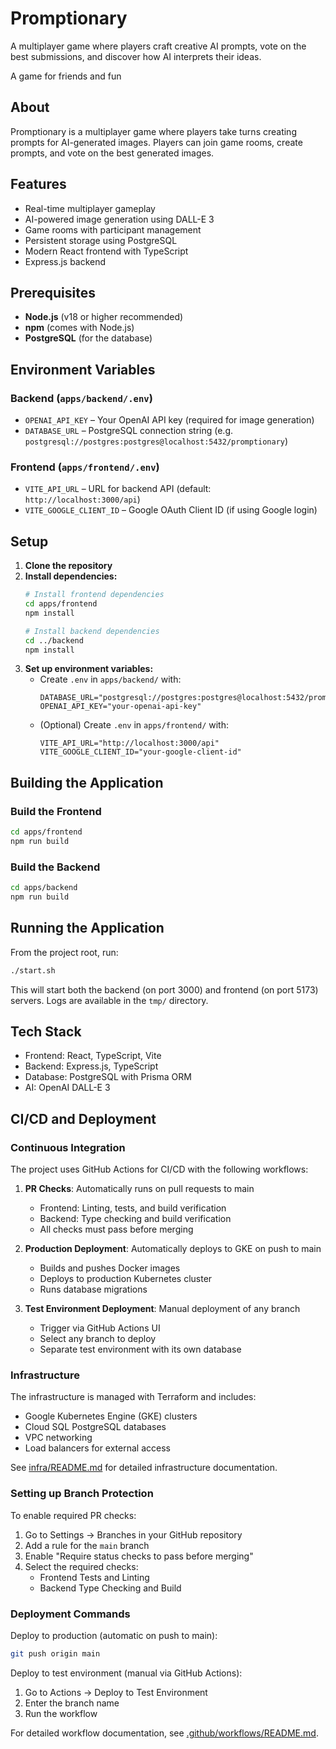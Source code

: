 # Promptionary

A multiplayer game where players craft creative AI prompts, vote on the best submissions, and discover how AI interprets their ideas.

A game for friends and fun

## About

Promptionary is a multiplayer game where players take turns creating prompts for AI-generated images. Players can join game rooms, create prompts, and vote on the best generated images.

## Features

- Real-time multiplayer gameplay
- AI-powered image generation using DALL-E 3
- Game rooms with participant management
- Persistent storage using PostgreSQL
- Modern React frontend with TypeScript
- Express.js backend

## Prerequisites

- **Node.js** (v18 or higher recommended)
- **npm** (comes with Node.js)
- **PostgreSQL** (for the database)

## Environment Variables

### Backend (`apps/backend/.env`)
- `OPENAI_API_KEY` – Your OpenAI API key (required for image generation)
- `DATABASE_URL` – PostgreSQL connection string (e.g. `postgresql://postgres:postgres@localhost:5432/promptionary`)

### Frontend (`apps/frontend/.env`)
- `VITE_API_URL` – URL for backend API (default: `http://localhost:3000/api`)
- `VITE_GOOGLE_CLIENT_ID` – Google OAuth Client ID (if using Google login)

## Setup

1. **Clone the repository**
2. **Install dependencies:**
   ```bash
   # Install frontend dependencies
   cd apps/frontend
   npm install

   # Install backend dependencies
   cd ../backend
   npm install
   ```
3. **Set up environment variables:**
   - Create `.env` in `apps/backend/` with:
     ```
     DATABASE_URL="postgresql://postgres:postgres@localhost:5432/promptionary"
     OPENAI_API_KEY="your-openai-api-key"
     ```
   - (Optional) Create `.env` in `apps/frontend/` with:
     ```
     VITE_API_URL="http://localhost:3000/api"
     VITE_GOOGLE_CLIENT_ID="your-google-client-id"
     ```

## Building the Application

### Build the Frontend
```bash
cd apps/frontend
npm run build
```

### Build the Backend
```bash
cd apps/backend
npm run build
```

## Running the Application

From the project root, run:
```bash
./start.sh
```
This will start both the backend (on port 3000) and frontend (on port 5173) servers. Logs are available in the `tmp/` directory.

## Tech Stack

- Frontend: React, TypeScript, Vite
- Backend: Express.js, TypeScript
- Database: PostgreSQL with Prisma ORM
- AI: OpenAI DALL-E 3

## CI/CD and Deployment

### Continuous Integration

The project uses GitHub Actions for CI/CD with the following workflows:

1. **PR Checks**: Automatically runs on pull requests to main
   - Frontend: Linting, tests, and build verification
   - Backend: Type checking and build verification
   - All checks must pass before merging

2. **Production Deployment**: Automatically deploys to GKE on push to main
   - Builds and pushes Docker images
   - Deploys to production Kubernetes cluster
   - Runs database migrations

3. **Test Environment Deployment**: Manual deployment of any branch
   - Trigger via GitHub Actions UI
   - Select any branch to deploy
   - Separate test environment with its own database

### Infrastructure

The infrastructure is managed with Terraform and includes:
- Google Kubernetes Engine (GKE) clusters
- Cloud SQL PostgreSQL databases
- VPC networking
- Load balancers for external access

See [infra/README.md](infra/README.md) for detailed infrastructure documentation.

### Setting up Branch Protection

To enable required PR checks:
1. Go to Settings → Branches in your GitHub repository
2. Add a rule for the `main` branch
3. Enable "Require status checks to pass before merging"
4. Select the required checks:
   - Frontend Tests and Linting
   - Backend Type Checking and Build

### Deployment Commands

Deploy to production (automatic on push to main):
```bash
git push origin main
```

Deploy to test environment (manual via GitHub Actions):
1. Go to Actions → Deploy to Test Environment
2. Enter the branch name
3. Run the workflow

For detailed workflow documentation, see [.github/workflows/README.md](.github/workflows/README.md).
